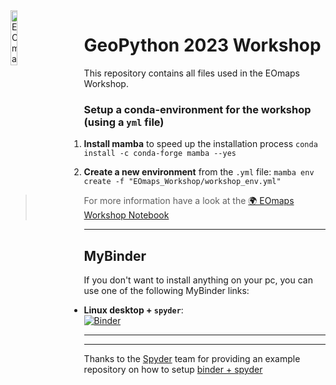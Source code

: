 <img alt=EOmaps src=https://raw.githubusercontent.com/raphaelquast/EOmaps/dev/docs/_static/logo.png width=15% align="left" style="margin:0 3em 0 0">

# <b>GeoPython 2023 Workshop</b>

This repository contains all files used in the EOmaps Workshop.


### Setup a conda-environment for the workshop (using a `yml` file)

1. **Install mamba** to speed up the installation process
  `conda install -c conda-forge mamba --yes`

2. **Create a new environment** from the `.yml` file:
    `mamba env create -f "EOmaps_Workshop/workshop_env.yml"`

> For more information have a look at the [🌍 EOmaps Workshop Notebook](https://github.com/raphaelquast/EOmaps_GeoPython2023/blob/master/EOmaps_Workshop/EOmaps_workshop.ipynb)


<hr>

## MyBinder

If you don't want to install anything on your pc, you can use one of the following MyBinder links:


- **Linux desktop + `spyder`**:  
  [![Binder](https://mybinder.org/badge_logo.svg)](https://mybinder.org/v2/gh/raphaelquast/EOmaps_GeoPython2023/master)


<hr>
<hr>


Thanks to the [Spyder](https://github.com/spyder-ide/spyder) team for providing an example repository on how to setup [binder + spyder](https://github.com/spyder-ide/binder-environments/tree/spyder-stable)
